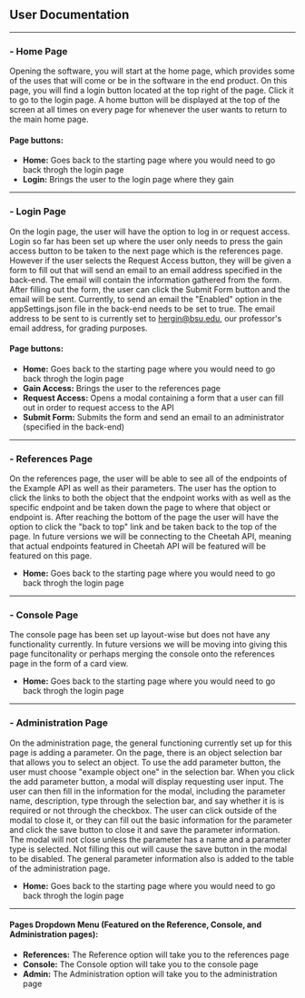 ## User Documentation
---
### - Home Page

Opening the software, you will start at the home page, which provides some of the uses that will come or be in the software in the end product. On this page, you will find a login button located at the top right of the page. Click it to go to the login page. A home button will be displayed at the top of the screen at all times on every page for whenever the user wants to return to the main home page. 

#### Page buttons:
- <b>Home:</b> Goes back to the starting page where you would need to go back throgh the login page
- <b>Login:</b> Brings the user to the login page where they gain 

---
### - Login Page

On the login page, the user will have the option to log in or request access. Login so far has been set up where the user only needs to press the gain access button to be taken to the next page which is the references page. However if the user selects the Request Access button, they will be given a form to fill out that will send an email to an email address specified in the back-end. The email will contain the information gathered from the form. After filling out the form, the user can click the Submit Form button and the email will be sent. Currently, to send an email the "Enabled" option in the appSettings.json file in the back-end needs to be set to true. The email address to be sent to is currently set to hergin@bsu.edu, our professor's email address, for grading purposes.

#### Page buttons:
- <b>Home:</b> Goes back to the starting page where you would need to go back throgh the login page
- <b>Gain Access:</b> Brings the user to the references page
- <b>Request Access:</b> Opens a modal containing a form that a user can fill out in order to request access to the API
- <b>Submit Form:</b> Submits the form and send an email to an administrator (specified in the back-end)

---
### - References Page

On the references page, the user will be able to see all of the endpoints of the Example API as well as their parameters. The user has the option to click the links to both the object that the endpoint works with as well as the specific endpoint and be taken down the page to where that object or endpoint is. After reaching the bottom of the page the user will have the option to click the "back to top" link and be taken back to the top of the page. In future versions we will be connecting to the Cheetah API, meaning that actual endpoints featured in Cheetah API will be featured will be featured on this page.

- <b>Home:</b> Goes back to the starting page where you would need to go back throgh the login page

---
### - Console Page

The console page has been set up layout-wise but does not have any functionality currently. In future versions we will be moving into giving this page funcitonality or perhaps merging the console onto the references page in the form of a card view.

- <b>Home:</b> Goes back to the starting page where you would need to go back throgh the login page

---
### - Administration Page 

On the administration page, the general functioning currently set up for this page is adding a parameter. On the page, there is an object selection bar that allows you to select an object. To use the add parameter button, the user must choose "example object one" in the selection bar. When you click the add parameter button, a modal will display requesting user input. The user can then fill in the information for the modal, including the parameter name, description, type through the selection bar, and say whether it is is required or not through the checkbox. The user can click outside of the modal to close it, or they can fill out the basic information for the parameter and click the save button to close it and save the parameter information. The modal will not close unless the parameter has a name and a parameter type is selected. Not filling this out will cause the save button in the modal to be disabled. The general parameter information also is added to the table of the administration page.

- <b>Home:</b> Goes back to the starting page where you would need to go back throgh the login page

---
#### Pages Dropdown Menu (Featured on the Reference, Console, and Administration pages):
- <b>References:</b> The Reference option will take you to the references page
- <b>Console:</b> The Console option will take you to the console page
- <b>Admin:</b> The Administration option will take you to the administration page